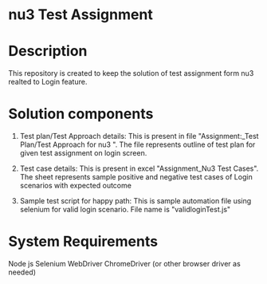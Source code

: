 # nu3 Test Assignment
# Description
This repository is created to keep the solution of test assignment form nu3 realted to Login feature.

# Solution components

1. Test plan/Test Approach details:
This is present in file "Assignment:_Test Plan/Test Approach for nu3 ". The file represents outline of test plan for given test assignment on login screen.

2. Test case details:
This is present in excel "Assignment_Nu3 Test Cases". The sheet represents sample positive and negative test cases of Login scenarios with expected outcome

3. Sample test script for happy path:
   This is sample automation file using selenium for valid login scenario. File name is "validloginTest.js"
   
# System Requirements
Node js
Selenium WebDriver
ChromeDriver (or other browser driver as needed)

